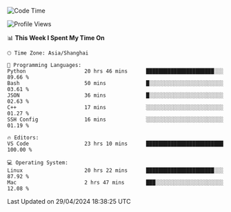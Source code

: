 <!--START_SECTION:waka-->
![Code Time](http://img.shields.io/badge/Code%20Time-420%20hrs-blue)

![Profile Views](http://img.shields.io/badge/Profile%20Views-0-blue)

📊 **This Week I Spent My Time On** 

```text
🕑︎ Time Zone: Asia/Shanghai

💬 Programming Languages: 
Python                   20 hrs 46 mins      ██████████████████████░░░   89.66 % 
Bash                     50 mins             █░░░░░░░░░░░░░░░░░░░░░░░░   03.61 % 
JSON                     36 mins             █░░░░░░░░░░░░░░░░░░░░░░░░   02.63 % 
C++                      17 mins             ░░░░░░░░░░░░░░░░░░░░░░░░░   01.27 % 
SSH Config               16 mins             ░░░░░░░░░░░░░░░░░░░░░░░░░   01.19 % 

🔥 Editors: 
VS Code                  23 hrs 10 mins      █████████████████████████   100.00 % 

💻 Operating System: 
Linux                    20 hrs 22 mins      ██████████████████████░░░   87.92 % 
Mac                      2 hrs 47 mins       ███░░░░░░░░░░░░░░░░░░░░░░   12.08 % 
```


 Last Updated on 29/04/2024 18:38:25 UTC
<!--END_SECTION:waka-->
